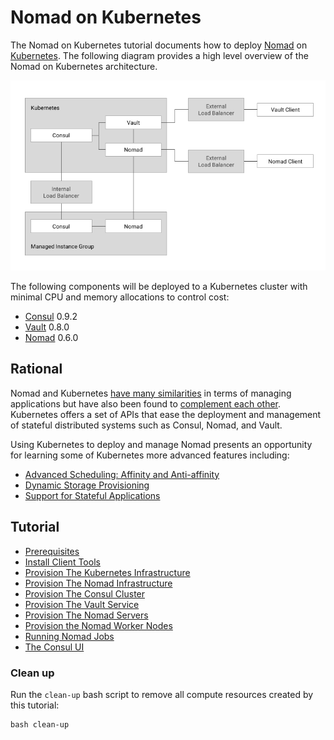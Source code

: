 # Nomad on Kubernetes

The Nomad on Kubernetes tutorial documents how to deploy [Nomad](https://www.nomadproject.io/) on [Kubernetes](https://kubernetes.io/). The following diagram provides a high level overview of the Nomad on Kubernetes architecture.

![Nomad on Kubernetes](images/nomad-on-kubernetes.png)

The following components will be deployed to a Kubernetes cluster with minimal CPU and memory allocations to control cost:

* [Consul](https://www.consul.io/) 0.9.2
* [Vault](https://www.vaultproject.io/) 0.8.0
* [Nomad](https://www.nomadproject.io/) 0.6.0

## Rational

Nomad and Kubernetes [have many similarities](https://www.nomadproject.io/intro/vs/kubernetes.html) in terms of managing applications but have also been found to [complement each other](https://stackshare.io/circleci/how-circleci-processes-4-5-million-builds-per-month). Kubernetes offers a set of APIs that ease the deployment and management of stateful distributed systems such as Consul, Nomad, and Vault.

Using Kubernetes to deploy and manage Nomad presents an opportunity for learning some of Kubernetes more advanced features including:

* [Advanced Scheduling: Affinity and Anti-affinity](https://kubernetes.io/docs/concepts/configuration/assign-pod-node/)
* [Dynamic Storage Provisioning](https://kubernetes.io/docs/concepts/storage/persistent-volumes/#dynamic)
* [Support for Stateful Applications](https://kubernetes.io/docs/concepts/workloads/controllers/statefulset/)

## Tutorial

* [Prerequisites](docs/01-prerequisites.md)
* [Install Client Tools](docs/02-client-tools.md)
* [Provision The Kubernetes Infrastructure](docs/03-kubernetes-infrastructure.md)
* [Provision The Nomad Infrastructure](docs/04-nomad-infrastructure.md)
* [Provision The Consul Cluster](docs/05-consul.md)
* [Provision The Vault Service](docs/06-vault.md)
* [Provision The Nomad Servers](docs/07-nomad.md)
* [Provision the Nomad Worker Nodes](docs/08-nomad-worker-nodes.md)
* [Running Nomad Jobs](docs/09-nomad-jobs.md)
* [The Consul UI](docs/10-consul-ui.md)

### Clean up

Run the `clean-up` bash script to remove all compute resources created by this tutorial:

```
bash clean-up
```

